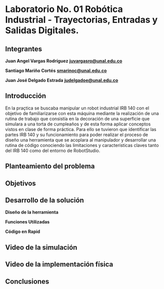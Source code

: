 # Laboratorio No. 01 Robótica Industrial - Trayectorias, Entradas y Salidas Digitales.

## Integrantes

**Juan Angel Vargas Rodríguez**
**juvargasro@unal.edu.co**


**Santiago Mariño Cortés**
**smarinoc@unal.edu.co**

**Juan José Delgado Estrada**
**judelgadoe@unal.edu.co**

## Introducción
En la praçtica se buscaba manipular un robot industrial IRB 140 con el objetivo de familiarizarse con esta máquina mediante la realización de una rutina de trabajo que consistía en la decoración de una superficie que simulara a una torta de cumpleaños y de esta forma aplicar conceptos vistos en clase de forma práctica. Para ello se tuvieron que identificar las partes IRB 140 y su funcionamiento para poder realizar el proceso de diseño una herramienta que se acoplara al manipulador y desarrollar una rutina de código conociendo las limitaciones y características claves tanto del IRB 140 como del entorno de RobotStudio.

## Planteamiento del problema

## Objetivos

## Desarrollo de la solución

**Diseño de la herramienta**

**Funciones Utilizadas**

**Código en Rapid**

## Video de la simulación

## Video de la implementación física

## Conclusiones



